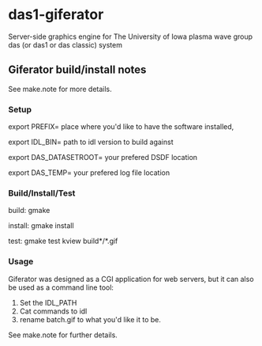 # das1-giferator
Server-side graphics engine for The University of Iowa plasma wave group das (or das1 or das classic) system

## Giferator build/install notes

See make.note for more details.

### Setup

export PREFIX= place where you'd like to have the software installed,

export IDL_BIN= path to idl version to build against

export DAS_DATASETROOT= your prefered DSDF location

export DAS_TEMP= your prefered log file location

### Build/Install/Test

build:
gmake

install:
gmake install

test:
gmake test
kview build*/*.gif

### Usage

Giferator was designed as a CGI application for web servers, but it can also be
used as a command line tool:

1. Set the IDL_PATH
2. Cat commands to idl
3. rename batch.gif to what you'd like it to be.

See make.note for further details.
